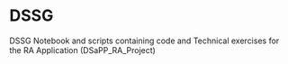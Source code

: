 # DSSG
DSSG
Notebook and scripts containing code and Technical exercises for the RA Application (DSaPP_RA_Project)
